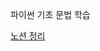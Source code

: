 파이썬 기초 문법 학습

[노션 정리](https://hosung-lee.notion.site/Python-14c3893694d980269180e1c46373464d?pvs=4)
